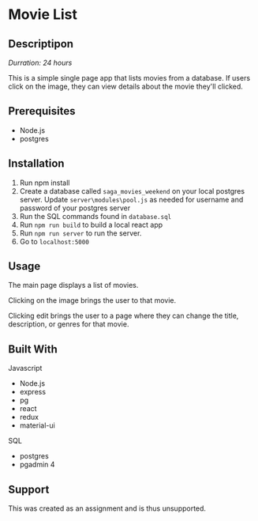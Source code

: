 # Movie List

## Descriptipon
_Durration: 24 hours_

This is a simple single page app that lists movies from a database. If users
click on the image, they can view details about the movie they'll clicked.

## Prerequisites

* Node.js
* postgres

## Installation

1. Run npm install
2. Create a database called `saga_movies_weekend` on your local postgres server. Update
`server\modules\pool.js` as needed for username and password of your postgres server
3. Run the SQL commands found in `database.sql`
3. Run `npm run build` to build a local react app
4. Run `npm run server` to run the server.
5. Go to `localhost:5000` 

## Usage

The main page displays a list of movies.  

Clicking on the image brings the user to that movie.

Clicking edit brings the user to a page where they can change the title, 
description, or genres for that movie.

## Built With

Javascript
* Node.js
* express
* pg
* react
* redux
* material-ui

SQL
* postgres
* pgadmin 4

## Support

This was created as an assignment and is thus unsupported.